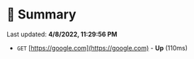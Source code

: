 # 📖 Summary
Last updated: **4/8/2022, 11:29:56 PM**

- `GET` [https://google.com](https://google.com) - **Up** (110ms)
